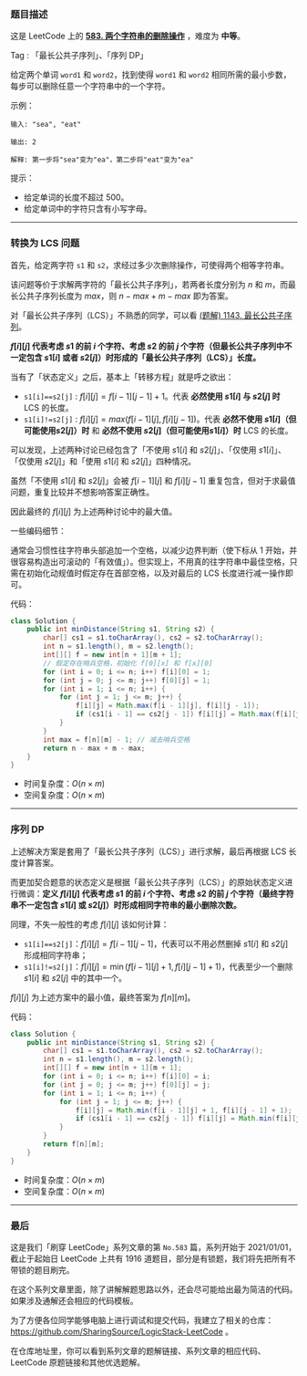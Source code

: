 ### 题目描述

这是 LeetCode 上的 **[583. 两个字符串的删除操作](https://leetcode-cn.com/problems/delete-operation-for-two-strings/solution/gong-shui-san-xie-cong-liang-chong-xu-li-wqv7/)** ，难度为 **中等**。

Tag : 「最长公共子序列」、「序列 DP」



给定两个单词 `word1` 和 `word2`，找到使得 `word1` 和 `word2` 相同所需的最小步数，每步可以删除任意一个字符串中的一个字符。

示例：

```
输入: "sea", "eat"

输出: 2

解释: 第一步将"sea"变为"ea"，第二步将"eat"变为"ea"
```

提示：
* 给定单词的长度不超过 $500$。
* 给定单词中的字符只含有小写字母。

---

### 转换为 LCS 问题

首先，给定两字符 `s1` 和 `s2`，求经过多少次删除操作，可使得两个相等字符串。

该问题等价于求解两字符的「最长公共子序列」，若两者长度分别为 $n$ 和 $m$，而最长公共子序列长度为 $max$，则 $n - max + m - max$ 即为答案。

对「最长公共子序列（LCS）」不熟悉的同学，可以看 [(题解) 1143. 最长公共子序列](https://leetcode-cn.com/problems/longest-common-subsequence/solution/gong-shui-san-xie-zui-chang-gong-gong-zi-xq0h/)。

**$f[i][j]$ 代表考虑 $s1$ 的前 $i$ 个字符、考虑 $s2$ 的前 $j$ 个字符（但最长公共子序列中不一定包含 $s1[i]$ 或者 $s2[j]$）时形成的「最长公共子序列（LCS）」长度。**

当有了「状态定义」之后，基本上「转移方程」就是呼之欲出：

* `s1[i]==s2[j]` : $f[i][j]=f[i-1][j-1]+1$。代表 **必然使用 $s1[i]$ 与 $s2[j]$ 时** LCS 的长度。
* `s1[i]!=s2[j]` : $f[i][j]=max(f[i-1][j], f[i][j-1])$。代表 **必然不使用 $s1[i]$（但可能使用$s2[j]$）时** 和 **必然不使用 $s2[j]$（但可能使用$s1[i]$）时** LCS 的长度。

可以发现，上述两种讨论已经包含了「不使用 $s1[i]$ 和 $s2[j]$」、「仅使用 $s1[i]$」、「仅使用 $s2[j]$」和「使用 $s1[i]$ 和 $s2[j]$」四种情况。

虽然「不使用 $s1[i]$ 和 $s2[j]$」会被 $f[i - 1][j]$ 和 $f[i][j - 1]$ 重复包含，但对于求最值问题，重复比较并不想影响答案正确性。

因此最终的 $f[i][j]$ 为上述两种讨论中的最大值。

一些编码细节：

通常会习惯性往字符串头部追加一个空格，以减少边界判断（使下标从 1 开始，并很容易构造出可滚动的「有效值」）。但实现上，不用真的往字符串中最佳空格，只需在初始化动规值时假定存在首部空格，以及对最后的 LCS 长度进行减一操作即可。

代码：
```Java
class Solution {
    public int minDistance(String s1, String s2) {
        char[] cs1 = s1.toCharArray(), cs2 = s2.toCharArray();
        int n = s1.length(), m = s2.length();
        int[][] f = new int[n + 1][m + 1];
        // 假定存在哨兵空格，初始化 f[0][x] 和 f[x][0]
        for (int i = 0; i <= n; i++) f[i][0] = 1;
        for (int j = 0; j <= m; j++) f[0][j] = 1;
        for (int i = 1; i <= n; i++) {
            for (int j = 1; j <= m; j++) {
                f[i][j] = Math.max(f[i - 1][j], f[i][j - 1]);
                if (cs1[i - 1] == cs2[j - 1]) f[i][j] = Math.max(f[i][j], f[i - 1][j - 1] + 1);
            }
        }
        int max = f[n][m] - 1; // 减去哨兵空格
        return n - max + m - max;
    }
}
```
* 时间复杂度：$O(n \times m)$
* 空间复杂度：$O(n \times m)$

---

### 序列 DP

上述解决方案是套用了「最长公共子序列（LCS）」进行求解，最后再根据 LCS 长度计算答案。

而更加契合题意的状态定义是根据「最长公共子序列（LCS）」的原始状态定义进行微调：**定义 $f[i][j]$ 代表考虑 $s1$ 的前 $i$ 个字符、考虑 $s2$ 的前 $j$ 个字符（最终字符串不一定包含 $s1[i]$ 或 $s2[j]$）时形成相同字符串的最小删除次数。**

同理，不失一般性的考虑 $f[i][j]$ 该如何计算：

* `s1[i]==s2[j]`：$f[i][j] = f[i - 1][j - 1]$，代表可以不用必然删掉 $s1[i]$ 和 $s2[j]$ 形成相同字符串；
* `s1[i]!=s2[j]`：$f[i][j] = \min(f[i - 1][j] + 1, f[i][j - 1] + 1)$，代表至少一个删除 $s1[i]$ 和 $s2[j]$ 中的其中一个。

$f[i][j]$ 为上述方案中的最小值，最终答案为 $f[n][m]$。

代码：
```Java
class Solution {
    public int minDistance(String s1, String s2) {
        char[] cs1 = s1.toCharArray(), cs2 = s2.toCharArray();
        int n = s1.length(), m = s2.length();
        int[][] f = new int[n + 1][m + 1];
        for (int i = 0; i <= n; i++) f[i][0] = i;
        for (int j = 0; j <= m; j++) f[0][j] = j;
        for (int i = 1; i <= n; i++) {
            for (int j = 1; j <= m; j++) {
                f[i][j] = Math.min(f[i - 1][j] + 1, f[i][j - 1] + 1);
                if (cs1[i - 1] == cs2[j - 1]) f[i][j] = Math.min(f[i][j], f[i - 1][j - 1]);
            }
        }
        return f[n][m];
    }
}
```
* 时间复杂度：$O(n \times m)$
* 空间复杂度：$O(n \times m)$

---

### 最后

这是我们「刷穿 LeetCode」系列文章的第 `No.583` 篇，系列开始于 2021/01/01，截止于起始日 LeetCode 上共有 1916 道题目，部分是有锁题，我们将先把所有不带锁的题目刷完。

在这个系列文章里面，除了讲解解题思路以外，还会尽可能给出最为简洁的代码。如果涉及通解还会相应的代码模板。

为了方便各位同学能够电脑上进行调试和提交代码，我建立了相关的仓库：https://github.com/SharingSource/LogicStack-LeetCode 。

在仓库地址里，你可以看到系列文章的题解链接、系列文章的相应代码、LeetCode 原题链接和其他优选题解。

